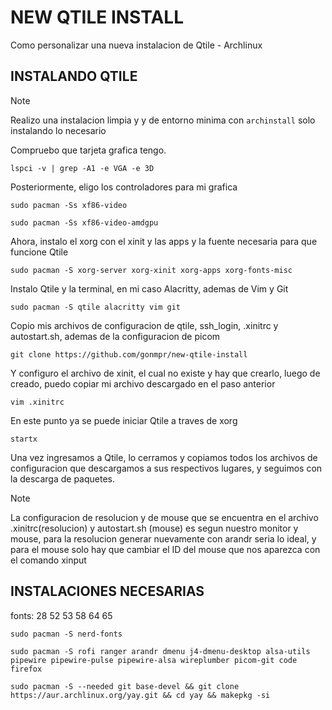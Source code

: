 # NEW QTILE INSTALL
Como personalizar una nueva instalacion de Qtile - Archlinux

                                                                                                                                                                                         
## INSTALANDO QTILE                                                                                                                                                                                            
                                                                                                                                                                                                
                                                                                                                                                                      
>[!NOTE]
> Realizo una instalacion limpia y y de entorno minima con ```archinstall``` solo instalando lo necesario

Compruebo que tarjeta grafica tengo.                     
```
lspci -v | grep -A1 -e VGA -e 3D
```
                                                                                                                                                                                                                                        
Posteriormente, eligo los controladores para mi grafica                      
```
sudo pacman -Ss xf86-video
```
                                                                                                                                                                                    
```
sudo pacman -Ss xf86-video-amdgpu
```
                                                                                                                                                                                                                                        
Ahora, instalo el xorg con el xinit y las apps y la fuente necesaria para que funcione Qtile
```
sudo pacman -S xorg-server xorg-xinit xorg-apps xorg-fonts-misc
```
                                                                                                                                                                                                                                        
Instalo Qtile y la terminal, en mi caso Alacritty, ademas de Vim y Git
```
sudo pacman -S qtile alacritty vim git
```

Copio mis archivos de configuracion de qtile, ssh_login, .xinitrc y autostart.sh, ademas de la configuracion de picom
```
git clone https://github.com/gonmpr/new-qtile-install
```                                                                                                                                                                                                                                      
                                                                                                                                                                                                                                        
Y configuro el archivo de xinit, el cual no existe y hay que crearlo, luego de creado, puedo copiar mi archivo descargado en el paso anterior                                                                    

```
vim .xinitrc                                                                                      
```
                                                                                                                                                                                                                                        
En este punto ya se puede iniciar Qtile a traves de xorg                                                                                    
```
startx
```

Una vez ingresamos a Qtile, lo cerramos y copiamos todos los archivos de configuracion que descargamos a sus respectivos lugares, y seguimos con la descarga de paquetes.                                                                                 
>[!NOTE]
> La configuracion de resolucion y de mouse que se encuentra en el archivo .xinitrc(resolucion) y autostart.sh (mouse) es segun nuestro monitor y mouse,
>  para la resolucion generar nuevamente con arandr seria lo ideal, y para el mouse solo hay que cambiar el ID del mouse que nos aparezca con el comando xinput                                                                                                                                                                                                                                   
                                                                                                                                                                                                                                        
                                                                                                                                                                                                                                        
## INSTALACIONES NECESARIAS
fonts: 28 52 53 58 64 65
```
sudo pacman -S nerd-fonts 
```                                                                                                                                                                                                                                        

                                                                                                                                                                                                                                        
```
sudo pacman -S rofi ranger arandr dmenu j4-dmenu-desktop alsa-utils pipewire pipewire-pulse pipewire-alsa wireplumber picom-git code firefox

sudo pacman -S --needed git base-devel && git clone https://aur.archlinux.org/yay.git && cd yay && makepkg -si
```

                                                                                                                                                                                                                                        

                                                                                                                                                                                                                                        
                                                                                                                                                                        
                                                                                                                                                                                                                               

                                                                                                                                                                                                                                        
                                                                                                                                                                                                                                        

                                                                                                                                                                                                                                        
                                                                                                     
                                                                                                                                                                                                                  
                                                                                                                                                                                                                                                                                                                                                                                                                                                                                                                        

